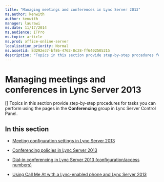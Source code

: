 ```yaml
---
title: "Managing meetings and conferences in Lync Server 2013"
ms.author: kenwith
author: kenwith
manager: laurawi
ms.date: 11/17/2014
ms.audience: ITPro
ms.topic: article
ms.prod: office-online-server
localization_priority: Normal
ms.assetid: 8d292e37-bf86-4762-8c28-ff6402505215
description: "Topics in this section provide step-by-step procedures for tasks you can perform using the pages in the Conferencing group in Lync Server Control Panel."
---
```


# Managing meetings and conferences in Lync Server 2013
[]
Topics in this section provide step-by-step procedures for tasks you can perform using the pages in the **Conferencing** group in Lync Server Control Panel. 
  
## In this section

- [Meeting configuration settings in Lync Server 2013](meeting-configuration-settings.md)
    
- [Conferencing policies in Lync Server 2013](conferencing-policies.md)
    
- [Dial-in conferencing in Lync Server 2013 (configuration/access numbers)](dial-in-conferencing-configuration-access-numbers.md)
    
- [Using Call Me At with a Lync-enabled phone and Lync Server 2013](using-call-me-at-with-a-lync-enabled-phone.md)
    


